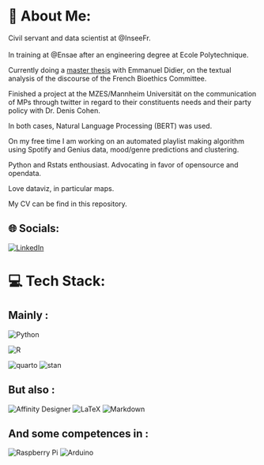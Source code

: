 # 💫 About Me:
Civil servant and data scientist at @InseeFr.<br><br>In training at @Ensae after an engineering degree at Ecole Polytechnique.

Currently doing a [master thesis](https://leomaurice.github.io/CCNE/) with Emmanuel Didier, on the textual analysis of the discourse of the French Bioethics Committee.

Finished a project at the MZES/Mannheim Universität on the communication of MPs through twitter in regard to their constituents needs and their party policy with Dr. Denis Cohen.

In both cases, Natural Language Processing (BERT) was used.

On my free time I am working on an automated playlist making algorithm using Spotify and Genius data, mood/genre predictions and clustering.

Python and Rstats enthousiast. Advocating in favor of opensource and opendata.

Love dataviz, in particular maps.

My CV can be find in this repository.


## 🌐 Socials:
[![LinkedIn](https://img.shields.io/twitter/url?color=blue&label=LinkedIn&logo=linkedin&style=for-the-badge&url=https%3A%2F%2Fwww.linkedin.com%2Fin%2Fleopold-maurice)](https://linkedin.com/in/leopold-maurice) 
<!--[![Mastodon](https://img.shields.io/twitter/url?color=purple&label=Mastodon&logo=mastodon&style=for-the-badge&url=https%3A%2F%2Fsciences.social%2F%40lmaurice)](https://sciences.social/@lmaurice) -->

# 💻 Tech Stack:
## Mainly :
![Python](https://img.shields.io/badge/python-3670A0?style=for-the-badge&logo=python&logoColor=ffdd54)

![R](https://img.shields.io/badge/r-%23276DC3.svg?style=for-the-badge&logo=r&logoColor=white)

![quarto](https://img.shields.io/badge/quarto-%23276DC3.svg?style=for-the-badge&logo=R&logoColor=white) ![stan](https://img.shields.io/badge/stan-%234CC61E.svg?style=for-the-badge&logo=stan&logoColor=white)

## But also :
![Affinity Designer](https://img.shields.io/badge/affinitydesginer-%231B72BE.svg?style=for-the-badge&logo=affinity-designer&logoColor=white) ![LaTeX](https://img.shields.io/badge/latex-%23008080.svg?style=for-the-badge&logo=latex&logoColor=white) ![Markdown](https://img.shields.io/badge/markdown-%23000000.svg?style=for-the-badge&logo=markdown&logoColor=white)  

## And some competences in :

![Raspberry Pi](https://img.shields.io/badge/-RaspberryPi-C51A4A?style=for-the-badge&logo=Raspberry-Pi) ![Arduino](https://img.shields.io/badge/-Arduino-00979D?style=for-the-badge&logo=Arduino&logoColor=white)
